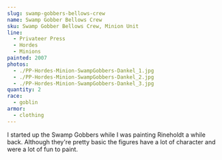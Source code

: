 ```yaml
---
slug: swamp-gobbers-bellows-crew
name: Swamp Gobber Bellows Crew
sku: Swamp Gobber Bellows Crew, Minion Unit
line:
  - Privateer Press
  - Hordes
  - Minions
painted: 2007
photos:
  - ./PP-Hordes-Minion-SwampGobbers-Dankel_1.jpg
  - ./PP-Hordes-Minion-SwampGobbers-Dankel_2.jpg
  - ./PP-Hordes-Minion-SwampGobbers-Dankel_3.jpg
quantity: 2
race:
  - goblin
armor:
  - clothing
---
```


I started up the Swamp Gobbers while I was painting Rineholdt a while back. Although they're pretty basic the figures have a lot of character and were a lot of fun to paint.
